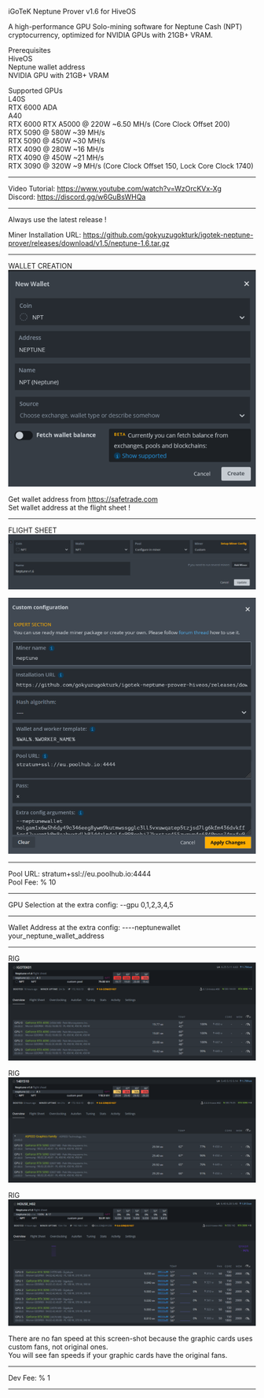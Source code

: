 iGoTeK Neptune Prover v1.6 for HiveOS

A high-performance GPU Solo-mining software for Neptune Cash (NPT) cryptocurrency, optimized for NVIDIA GPUs with 21GB+ VRAM.

Prerequisites  
HiveOS  
Neptune wallet address  
NVIDIA GPU with 21GB+ VRAM

Supported GPUs  
L40S  
RTX 6000 ADA  
A40  
RTX 6000 
RTX A5000 @ 220W ~6.50 MH/s (Core Clock Offset 200)  
RTX 5090 @ 580W ~39 MH/s  
RTX 5090 @ 450W ~30 MH/s  
RTX 4090 @ 280W ~16 MH/s   
RTX 4090 @ 450W ~21 MH/s    
RTX 3090 @ 320W ~9 MH/s (Core Clock Offset 150, Lock Core Clock 1740)  

*****

Video Tutorial: https://www.youtube.com/watch?v=WzOrcKVx-Xg  
Discord: https://discord.gg/w6GuBsWHQa

*****

Always use the latest release !

Miner Installation URL: https://github.com/gokyuzugokturk/igotek-neptune-prover/releases/download/v1.5/neptune-1.6.tar.gz

*****

WALLET CREATION    
![wallet](https://github.com/gokyuzugokturk/igotek-neptune-prover-hiveos/blob/main/img/001_wallet.png)

Get wallet address from https://safetrade.com  
Set wallet address at the flight sheet !

*****

FLIGHT SHEET  
![FLIGHTSHEETMAIN](https://github.com/gokyuzugokturk/igotek-neptune-prover-hiveos/blob/main/img/001.png)

![FLIGHTSHEET](https://github.com/gokyuzugokturk/igotek-neptune-prover-hiveos/blob/main/img/002.png)

*****

Pool URL: stratum+ssl://eu.poolhub.io:4444  
Pool Fee: % 10

*****

GPU Selection at the extra config:
--gpu 0,1,2,3,4,5

*****

Wallet Address at the extra config:
----neptunewallet your_neptune_wallet_address

*****

RIG  
![RIG](https://github.com/gokyuzugokturk/igotek-neptune-prover-hiveos/blob/main/img/004.png)

RIG  
![RIG](https://github.com/gokyuzugokturk/igotek-neptune-prover-hiveos/blob/main/img/005.png)

RIG
![RIG](https://github.com/gokyuzugokturk/igotek-neptune-prover-hiveos/blob/main/img/003.png)

There are no fan speed at this screen-shot because the graphic cards uses custom fans, not original ones.  
You will see fan speeds if your graphic cards have the original fans.

*****

Dev Fee: % 1

*****

